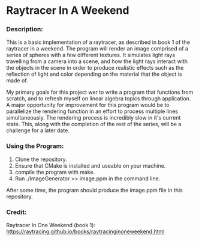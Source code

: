 # Raytracer In A Weekend 

### Description:

This is a basic implementation of a raytracer, as described in book 1 of the raytracer in a weekend.  The program will render an image comprised of a series of spheres with a few different textures.  It simulates light rays travelling from a camera into a scene, and how the light rays interact with the objects in the scene in order to produce realistic effects such as the reflection of light and color depending on the material that the object is made of. 

My primary goals for this project wer to write a program that functions from scratch, and to refresh myself on linear algebra topics through application.   A major opportunity for improvement for this program would be to parallelize the rendering function in an effort to process multiple lines simultaneously.  The rendering process is incredibly slow in it's current state.  This, along with the completion of the rest of the series, will be a challenge for a later date.

### Using the Program:
1. Clone the repository.
2. Ensure that CMake is installed and useable on your machine.
3. compile the program with make.
4. Run ./ImageGenerator >> image.ppm in the command line.

After some time, the program should produce the image.ppm file in this repository.  

### Credit: 
Raytracer In One Weekend (book 1): https://raytracing.github.io/books/raytracinginoneweekend.html
